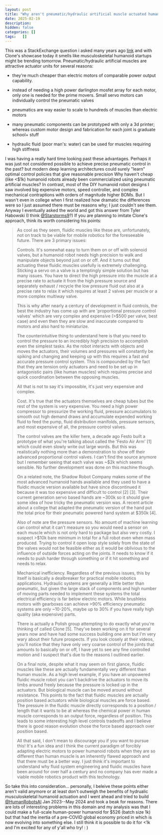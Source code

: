 ```yaml
---
layout: post
title: "Why aren't pneumatic/hydraulic artificial muscle actuated humanoid robots more common?"
date: 2025-02-19
description:
hidden: false
categories: []
tags:   []
---
```


This was a StackExchange question i asked many years ago [link](https://engineering.stackexchange.com/questions/49528/why-arent-pneumatic-hydraulic-artificial-muscle-actuated-humanoid-robots-more-c) and with Clone's showcase today it smells like musculoskeletal humanoid startups might be trending tomorrow. Pneumatic/hydraulic artificial muscles are attractive actuator units for several reasons:

- they're much cheaper than electric motors of comparable power output capability.

- instead of needing a high power darlington mosfet array for each motor, only one is needed for the prime movers. Small servo motors can individually control the pneumatic valves

- pneumatics are way easier to scale to hundreds of muscles than electric motors

- many pneumatic components can be prototyped with only a 3d printer; whereas custom motor design and fabrication for each joint is graduate school+ stuff

- hydraulic fluid (poor man's: water) can be used for muscles requiring high stiffness

I was having a really hard time looking past these advantages. Perhaps it was just not considered  possible to achieve precise pneumatic control in the past? but modern deep learning architectures could surely "learn" optimal control policies that give reasonable precision
Why haven't cheap (like <$1k) humanoid robots already been commercialized using pneumatic artificial muscles? In contrast, most of the DIY humanoid robot designs I saw involved big expensive motors, speed controller, and complex mechanical contraptions with orders of magnitude higher BOMs. But I wasn't even in college when I first realized how dramatic the differences  were so I just assumed there must be reasons why; I just couldn't see them. 
Anyway I eventually asked the world and got this answer from Tyler Habowski (I think [@Starstorms9](https://x.com/Starstorms9)?) If you are planning to imitate Clone's approach, think its worth considering his points:

> As cool as they seem, fluidic muscles like these are, unfortunately, not on track to be viable for mobile robotics for the foreseeable future. There are 3 primary issues:
> 
> Controls. It's somewhat easy to turn them on or off with solenoid valves, but a humanoid robot needs high precision to walk and manipulate objects beyond just on or off. And it turns out that actuating these fluidic muscles usefully is extremely challenging. Sticking a servo on a valve is a temptingly simple solution but has many issues. You have to direct the high pressure into the muscle at a precise rate to actuate it from the high pressure source and separately exhaust / recycle the low pressure fluid out also at a precise rate to relax it which requires at least 2 valves per muscle or a more complex multiway valve.
> 
> This is why after nearly a century of development in fluid controls, the best the industry has come up with are 'proportional pressure control valves' which are very complex and expensive (>$500 per valve, best case) and even then they are slow and inaccurate compared to motors and also hard to miniaturize.
> 
> The counterintuitive thing to understand here is that you need to control the pressure to an incredibly high precision to accomplish even the simplest tasks. As the robot interacts with objects and moves the actuators, their volumes and pressures will constantly be spiking and changing and keeping up with this requires a fast and accurate pressure control system. This is compounded by the fact that they are tension only actuators and need to be set up in antagonistic pairs (like human muscles) which requires precise and quick coordination between the opposing muscles.
> 
> All that is not to say it's impossible, it's just very expensive and complex.
> 
> Cost. It's true that the actuators themselves are cheap tubes but the rest of the system is very expensive. You need a high power compressor to pressurize the working fluid, pressure accumulators to smooth out high demand draws and accumulate expended working fluid to feed the pump, fluid distribution manifolds, pressure sensors, and most expensive of all, the pressure control valves.
> 
> The control valves are the killer here, a decade ago Festo built a prototype of what you're talking about called the 'Festo Air Arm' [1] which could even slowly write out large words. But this was realistically nothing more than a demonstration to show off their advanced proportional control valves. I can't find the source anymore but I remember seeing that each valve was ~$2k which seems sensible. No further development was done on this machine though.
> 
> On a related note, the Shadow Robot Company makes some of the most advanced humanoid hands available and they used to have a fluidic muscle version available but have since discontinued it because it was too expensive and difficult to control [2] [3]. Their current generation servo based hands are ~300k so it should give some idea of how tricky the pneumatic version was. A recent article about a college that adapted the pneumatic version of the hand put the total price for their pneumatic powered hand system at $350k [4].
> 
> Also of note are the pressure sensors. No amount of machine learning can control what it can't measure so you would need a sensor on each muscle which is not only hard to package but also very costly. I suspect >$10k bare minimum in total for a full robot even when mass produced. Trying to control it open loop style solely from the state of the valves would not be feasible either as it would be oblivious to the influence of outside forces acting on the joints. It needs to know if it needs to push harder through something or if it hit something and needs to relax.
> 
> Mechanical inefficiency. Regardless of the previous issues, this by itself is basically a dealbreaker for practical mobile robotics applications. Hydraulic systems are generally a little better than pneumatic, but given the large stack of components and high number of moving parts needed to implement these systems the total electrical efficiency is far below electric motors. While brushless motors with gearboxes can achieve >90% efficiency pneumatic systems are only ~10-20%, maybe up to 30% if you have really high quality (aka expensive) parts.
> 
> There is actually a Polish group attempting to do exactly what you're thinking of called Clone [5]. They've been working on it for several years now and have had some success building one arm but I'm very wary about their future prospects. If you look closely at their videos, you'll notice that they have only very coarse control of the joints that amounts to basically on or off, I have yet to see any fine controlled motion and I suspect that's due to the reasons I outlined earlier.
> 
> On a final note, despite what it may seem on first glance, fluidic muscles like these are actually fundamentally very different than human muscle. As a high level example, if you have an unpowered fluidic muscle robot you can't backdrive the actuators to move its limbs around freely because the pressure is locked up in the actuators. But biological muscle can be moved around without resistance. This points to the fact that fluidic muscles are actually position based actuators while biological muscles are force based. The pressure in the fluidic muscle directly corresponds to a position / length that it wants to be at whereas the chemical power in human muscle corresponds to an output force, regardless of position. This leads to some interesting high level controls tradeoffs and I believe there is good reason evolution chose the force based approach over position based.
> 
> All that said, I don't mean to discourage you if you want to pursue this! It's a fun idea and I think the current paradigm of forcibly adapting electric motors to power humanoid robots when they are so different than human muscle is an inherently flawed approach and that there must be a better way. I just think it's important to understand why fluid system engineering and fluidic muscles have been around for over half a century and no company has ever made a viable mobile robotics product with this technology.

So take this into consideration... personally, I beleive these points either aren't valid anymore or at least don't outweigh the benefits of hydrualic musculoskeletal humanoid actuation and I went ahead and tried to build [@HumanRobotsAI](https://x.com/HumanRobotsAI) Jan 2023--May 2024 and took a beak for reasons. There are lots of interesting problems in this domain and my analysis was that I could make a full-scale human-power humanoid for $526 (batch size 1k) but that had the inertia of a pre-COVID global economy priced in which is now evolving into something else. I still think it is possible to do it for <1k and I'm excited for any of y'all who try!  : )
